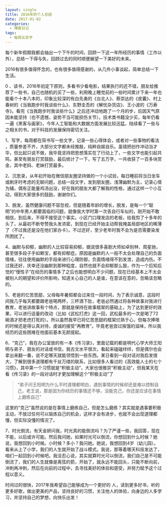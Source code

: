 ```yaml
---
layout: single
title: 2016年的个人总结
date: 2017-01-02
categories:
  - 博客日记
tags:
  - 每周五百字
--- 
```

每个新年假期我都会抽出一个下午的时间，回顾一下这一年所经历的事情（工作以外），总结一下得与失，回顾过去的同时顺便展望一下美好的未来。

2016有很多值得怀念的，也有很多值得感谢的，从几件小事谈起，简单总结一下生活。

0 、读书，2016年初定下原则，多看书少看电影，结果执行的还不错，朋友给推荐了一些书，自己也随机的买了一些，利用晚上睡觉前的一些时间累计下来一年也能看个十本八本的，印象比较深的有白先勇的《台北人》、蔡崇达的《皮囊》、村上春树的《当我跑步时我谈些什么》、东野圭吾的《解忧杂货店》、王小波的《万寿寺》。看完《当我跑步时我谈些什么》之后还冲动地跑了一个月的步，后因天气原因未能坚持（也不遗憾，姿势不当可能损伤关节）。技术类书籍没少买，每年仍看一遍《黑客与画家》，今年人工智能和大数据方面发展比较迅猛，陆续看了一些与之相关的书，对于科技的发展保持密切关注。

1、写字，每周都在简书写一些文字，记录一些心得体会，或者对一些事物的看法 ，质量参差不齐，大部分文字都未经推敲，纯粹自娱自乐。虽错把创作冲动当才华，但比起只说不做，我毕竟坚持把思想落实在了行动上了，一些文字也能引起共鸣，甚至有朋友打赏鼓励，最后统计了一下，写了五万字，一共收获了一百多块赏金，其中老妈、老妹打赏最多。

2、沉思录，从年初开始在微信朋友圈坚持做的一个小试验，每日睡前将当日坐车或刷牙时考虑的无聊问题，总结一段文字，发到朋友圈，浅薄幽默为主，记录心情为辅，偶有正能量鸡汤出没，好在我的朋友大都了解我的性格，通过这样一个小互动，得到大家很多的鼓励，谢谢你们。

3、脱发，虽然健康问题不容忽视，但是随着年龄的增长，脱发，是每一个“聪明”的中年男人都要面临的问题，就像我大学时第一次丢自行车似的，刚开始不敢相信，到后来，不得不接受这个事实。小区门口理发店的老板，给我剪了十多年的头了，从最初不断夸赞我头发浓密，到现在已经开始主动帮我掩盖局部地区的稀薄了（不过我还是没在他们家办卡）。不过还好，至少老年时我不会为是否需要染发所困扰了。

4、幽默与抑郁，幽默的人比较容易抑郁，据说很多喜剧大师如卓别林、周星驰，甚至很多段子手如赖宝，都有抑郁症。原因是幽默的人一般不太会处理自己的负面情绪，往往使用幽默的手段来进行心理防御，负面情绪得不到发泄，造成内伤。不过我还好，庆幸还没幽默到那种程度，自然也就不会抑郁那么狠，作为一个后知后觉的“慢性子”在经历的事情多了之后也能想明白不少问题，现在已经基本上不太会被别人的期望和评价所影响，知道关心自己的人是谁，在意该在意的，忽略该忽略的。

5、老爸的忆苦思甜，父母每年暑假都会过来住一段时间，为了表示诚意，这段时间我几乎每天都要跟老爸喝两杯，三杯酒下肚，老爸必然通过将各种故事对我进行教育，老爸讲故事有个特点，那就是保持在故事框架的基础上，为了达到更好的效果，可以进行适量的改动（比如《武松打虎》这一回，武松最多的一次是喝了72碗酒才把老虎打死的）。所以虽然我早已将忆苦思甜的框架烂熟于心，但每次捧哏的时候还是得认真对待，虔诚的接受“再教育”。毕竟老爸尝过挨饿的滋味，所以我经历的这些困难在他面前基本无颜提起。

6、“克己”，我在办公室放的有一本《传习录》，里面记载的都是明代心学大师王阳明与弟子、朋友的对话或书信，我古文水平很次，看起来磕磕绊绊，但是偶尔也会拿出来翻一番，说不定哪天就能领悟到一些东西。某日看到一段对话对我启发很大，了解到很多道理都有千丝万缕的联系，比如很多人看过的《高效能人士的七个习惯》，其中第一个习惯就是“积极主动”，大家也很推崇“积极主动”，但我某天在看《传习录》的一段对话时才更加理解这个“积极主动”了
> “弟子问王阳明为什么平时道理都明白，遇到事情的时候却还是难以控制自己，老王说，那是因为你经历的事情还不够，没能克己，你还是应该在事情上磨练自己”

这里的“克己”虽然说的是在事情上磨练自己，但是怎么磨练？其实就是遇事要积极主动，不放过任何可以锻炼自己的机会，这样才会有进步，也就不会出现道理都懂，但实际没懂的情况了。

7、时光倒流，有天金妍问我，时光真的能倒流吗？为了严谨一些，我回答，现在不能，以后或许可能。然后我问她，如果时光可以倒流，你想回到什么时候？她说，我想回到小时候。小时候？多小？我问她。她说，我想回到4岁（幼儿园）。看来从上了小学，我们的人生就开始了战斗模式。我说，那等着哪天科技发达了，咱们一起回到小时候吧。我没忍心说，其实就算时光可以倒流，我们自己是不可能倒流了，我们的人生就像是离弦的箭，开始了，就永远不能回头，只能不断向前，冲刺再冲刺，然后在向前的过程中，去寻找美好的体验和感受，并努力赋予这个过程以意义。

时间过的很快，2017年我希望自己能够成为一个更好的 人，读到更多好书，听的更多好歌，做出更美的产品，坚持良好的习惯，关注他人的体验，向身边的人多学习，并坚持自己的梦想，向快乐出发！
